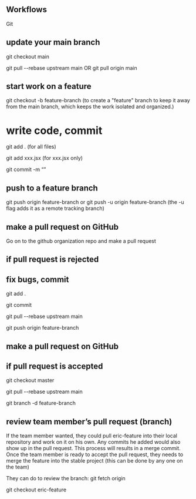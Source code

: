 ## Workflows

Git
## update your main branch
git checkout main

git pull --rebase upstream main OR git pull origin main

## start work on a feature
git checkout -b feature-branch (to create a "feature" branch to keep it away from the main branch, which keeps the work isolated and organized.)

# write code, commit
git add . (for all files)

git add xxx.jsx (for xxx.jsx only)

git commit -m “”

## push to a feature branch
git push origin feature-branch or git push -u origin feature-branch (the -u flag adds it as a remote tracking branch)

## make a pull request on GitHub
Go on to the github organization repo and make a pull request
## if pull request is rejected
## fix bugs, commit
git add .

git commit

git pull --rebase upstream main

git push origin feature-branch

## make a pull request on GitHub

## if pull request is accepted
git checkout master

git pull --rebase upstream main

git branch -d feature-branch

## review team member’s pull request (branch)
If the team member wanted, they could pull eric-feature into their local repository and work on it on his own. Any commits he added would also show up in the pull request. This process will results in a merge commit. Once the team member is ready to accept the pull request, they needs to merge the feature into the stable project (this can be done by any one on the team)

They can do to review the branch:
git fetch origin

git checkout eric-feature
